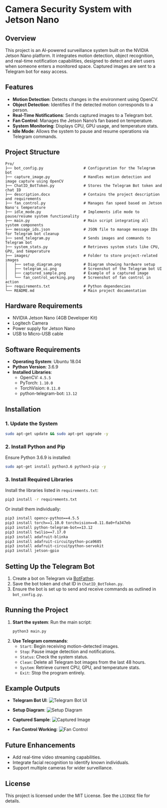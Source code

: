 # Camera Security System with Jetson Nano

## Overview
This project is an AI-powered surveillance system built on the NVIDIA Jetson Nano platform. It integrates motion detection, object recognition, and real-time notification capabilities, designed to detect and alert users when someone enters a monitored space. Captured images are sent to a Telegram bot for easy access.

## Features
- **Motion Detection**: Detects changes in the environment using OpenCV.
- **Object Detection**: Identifies if the detected motion corresponds to a person.
- **Real-Time Notifications**: Sends captured images to a Telegram bot.
- **Fan Control**: Manages the Jetson Nano’s fan based on temperature.
- **System Monitoring**: Displays CPU, GPU usage, and temperature stats.
- **Idle Mode**: Allows the system to pause and resume operations via Telegram commands.

## Project Structure
```
Pro/
├── bot_config.py                  # Configuration for the Telegram bot
├── capture_image.py               # Handles motion detection and image capture using OpenCV
├── ChatID_BotToken.py             # Stores the Telegram Bot token and chat ID
├── description.docx               # Contains the project description and requirements
├── fan_control.py                 # Manages fan speed based on Jetson Nano's temperature
├── idle_mode.py                   # Implements idle mode to pause/resume system functionality
├── main.py                        # Main script integrating all system components
├── message_ids.json               # JSON file to manage message IDs for Telegram bot cleanup
├── send_telegram.py               # Sends images and commands to Telegram bot
├── system_stats.py                # Retrieves system stats like CPU, GPU, and temperature
├── images/                        # Folder to store project-related images
│   ├── setup_diagram.png          # Diagram showing hardware setup
│   ├── telegram_ui.png            # Screenshot of the Telegram bot UI
│   ├── captured_sample.png        # Example of a captured image
│   └── fan_control_working.png    # Screenshot of fan control in action
├── requirements.txt               # Python dependencies
└── README.md                      # Main project documentation
```

## Hardware Requirements
- NVIDIA Jetson Nano (4GB Developer Kit)
- Logitech Camera
- Power supply for Jetson Nano
- USB to Micro-USB cable


## Software Requirements
- **Operating System**: Ubuntu 18.04
- **Python Version**: 3.6.9
- **Installed Libraries**:
  - OpenCV: `4.5.5`
  - PyTorch: `1.10.0`
  - TorchVision: `0.11.0`
  - python-telegram-bot: `13.12`
  

## Installation

### 1. Update the System
```bash
sudo apt-get update && sudo apt-get upgrade -y
```

### 2. Install Python and Pip
Ensure Python 3.6.9 is installed:
```bash
sudo apt-get install python3.6 python3-pip -y
```

### 3. Install Required Libraries
Install the libraries listed in `requirements.txt`:
```bash
pip3 install -r requirements.txt
```
Or install them individually:
```bash
pip3 install opencv-python==4.5.5
pip3 install torch==1.10.0 torchvision==0.11.0a0+fa347eb
pip3 install python-telegram-bot==13.12
pip3 install twilio==7.17.0
pip3 install adafruit-blinka
pip3 install adafruit-circuitpython-pca9685
pip3 install adafruit-circuitpython-servokit
pip3 install jetson-gpio
```

## Setting Up the Telegram Bot
1. Create a bot on Telegram via [BotFather](https://core.telegram.org/bots#botfather).
2. Save the bot token and chat ID in `ChatID_BotToken.py`.
3. Ensure the bot is set up to send and receive commands as outlined in `bot_config.py`.

## Running the Project
1. **Start the system**:
   Run the main script:
   ```bash
   python3 main.py
   ```
2. **Use Telegram commands**:
   - `Start`: Begin receiving motion-detected images.
   - `Stop`: Pause image detection and notifications.
   - `Status`: Check the system status.
   - `Clean`: Delete all Telegram bot images from the last 48 hours.
   - `System`: Retrieve current CPU, GPU, and temperature stats.
   - `Exit`: Stop the program entirely.

## Example Outputs
- **Telegram Bot UI**:
  ![Telegram Bot UI](images/telegram_ui.png)

- **Setup Diagram**:
  ![Setup Diagram](images/setup_diagram.png)

- **Captured Sample**:
  ![Captured Image](images/captured_sample.png)

- **Fan Control Working**:
  ![Fan Control](images/fan_control_working.png)

## Future Enhancements
- Add real-time video streaming capabilities.
- Integrate facial recognition to identify known individuals.
- Support multiple cameras for wider surveillance.

## License
This project is licensed under the MIT License. See the `LICENSE` file for details.

